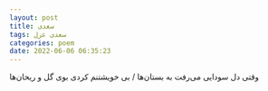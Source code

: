 ```yaml
---
layout: post
title: سعدی
tags: سعدی غزل
categories: poem
date: 2022-06-06 06:35:23
---
```


وقتی دل سودایی می‌رفت به بستان‌ها / بی خویشتنم کردی بوی گل و ریحان‌ها
